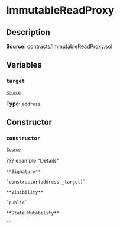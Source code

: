 # ImmutableReadProxy

## Description

**Source:** [contracts/ImmutableReadProxy.sol](https://github.com/Synthetixio/synthetix/tree/v2.82.2/contracts/ImmutableReadProxy.sol)

## Variables

### `target`

<sub>[Source](https://github.com/Synthetixio/synthetix/tree/v2.82.2/contracts/ImmutableReadProxy.sol#L9)</sub>

**Type:** `address`

## Constructor

### `constructor`

<sub>[Source](https://github.com/Synthetixio/synthetix/tree/v2.82.2/contracts/ImmutableReadProxy.sol#L11)</sub>

??? example "Details"

    **Signature**

    `constructor(address _target)`

    **Visibility**

    `public`

    **State Mutability**

    ``

